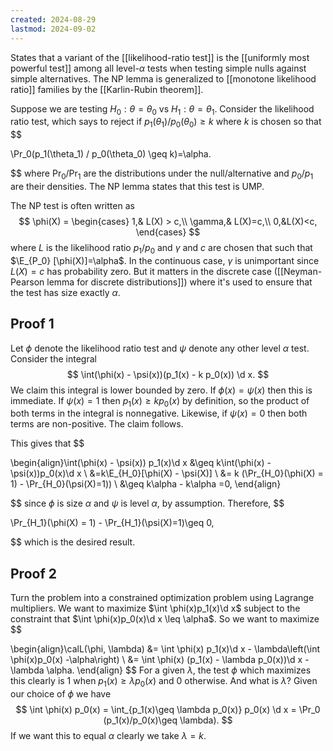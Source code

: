 ```yaml
---
created: 2024-08-29
lastmod: 2024-09-02
---
```

States that a variant of the [[likelihood-ratio test]] is the [[uniformly most powerful test]] among all level-$\alpha$ tests when testing simple nulls against simple alternatives. The NP lemma is generalized to [[monotone likelihood ratio]] families by the [[Karlin-Rubin theorem]]. 

Suppose we are testing $H_0:\theta = \theta_0$ vs $H_1: \theta = \theta_1$. Consider the likelihood ratio test, which says to reject if $p_1(\theta_1)/p_0(\theta_0)\geq k$ where $k$ is chosen so that 
$$

\Pr_0(p_1(\theta_1) / p_0(\theta_0) \geq k)=\alpha.

$$
where $\Pr_0$/$\Pr_1$ are the distributions under the null/alternative and $p_0/p_1$ are their densities. The NP lemma states that this test is UMP.  

The NP test is often written as 
$$
\phi(X) = \begin{cases}
1,& L(X) > c,\\
\gamma,& L(X)=c,\\
0,&L(X)<c,
\end{cases}
$$
where $L$ is the likelihood ratio $p_{1}/p_{0}$ and $\gamma$ and $c$ are chosen that such that $\E_{P_0} [\phi(X)]=\alpha$. In the continuous case, $\gamma$ is unimportant since $L(X)=c$ has probability zero. But it matters in the discrete case ([[Neyman-Pearson lemma for discrete distributions]]) where it's used to ensure that the test has size exactly $\alpha$. 
## Proof 1

Let $\phi$ denote the likelihood ratio test and $\psi$ denote any other level $\alpha$ test. Consider the integral
$$
\int(\phi(x) - \psi(x))(p_1(x) - k p_0(x)) \d x.
$$
We claim this integral is lower bounded by zero. If $\phi(x) = \psi(x)$ then this is immediate. If $\psi(x) =1$ then $p_1(x) \geq kp_0(x)$ by definition, so the product of both terms in the integral is nonnegative. Likewise, if $\psi(x)=0$ then both terms are non-positive. The claim follows.

This gives that
$$

\begin{align}\int(\phi(x) - \psi(x)) p_1(x)\d x &\geq k\int(\phi(x) - \psi(x))p_0(x)\d x \\ 
&=k\E_{H_0}[\phi(X) - \psi(X)]  \\
&= k (\Pr_{H_0}(\phi(X) = 1) - \Pr_{H_0}(\psi(X)=1))  \\ 
&\geq k\alpha - k\alpha =0, 
\end{align}

$$
since $\phi$ is size $\alpha$ and $\psi$ is level $\alpha$, by assumption. Therefore,
$$

\Pr_{H_1}(\phi(X) = 1) - \Pr_{H_1}(\psi(X)=1)\geq 0,

$$
which is the desired result. 

## Proof 2 

Turn the problem into a constrained optimization problem using Lagrange multipliers. We want to maximize $\int \phi(x)p_1(x)\d x$ subject to the constraint that $\int \phi(x)p_0(x)\d x \leq \alpha$. So we want to maximize 
$$

\begin{align}\calL(\phi, \lambda) &= \int \phi(x) p_1(x)\d x - \lambda\left(\int \phi(x)p_0(x) -\alpha\right) \\ 
&= \int \phi(x) (p_1(x) - \lambda p_0(x))\d x - \lambda \alpha.
\end{align}
$$
For a given $\lambda$, the test $\phi$ which maximizes this clearly is 1 when $p_1(x)\geq \lambda p_0(x)$ and 0 otherwise. And what is $\lambda$? Given our choice of $\phi$ we have
$$
\int \phi(x) p_0(x) = \int_{p_1(x)\geq \lambda p_0(x)} p_0(x) \d x = \Pr_0 (p_1(x)/p_0(x)\geq \lambda).
$$
If we want this to equal $\alpha$ clearly we take $\lambda = k$.
